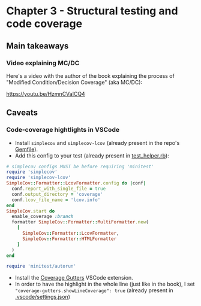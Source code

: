 # Chapter 3 - Structural testing and code coverage

## Main takeaways

### Video explaining MC/DC

Here's a video with the author of the book explaining the process of
"Modified Condition/Decision Coverage" (aka MC/DC):

<https://youtu.be/HzmnCVaICQ4>

## Caveats

### Code-coverage hightlights in VSCode

- Install `simplecov` and `simplecov-lcov` (already present in the repo's [Gemfile](../Gemfile)).
- Add this config to your test (already present in [test_helper.rb](./test_helper.rb)):

```ruby
# simplecov configs MUST be before requiring 'minitest'
require 'simplecov'
require 'simplecov-lcov'
SimpleCov::Formatter::LcovFormatter.config do |conf|
  conf.report_with_single_file = true
  conf.output_directory = 'coverage'
  conf.lcov_file_name = 'lcov.info'
end
SimpleCov.start do
  enable_coverage :branch
  formatter SimpleCov::Formatter::MultiFormatter.new(
    [
      SimpleCov::Formatter::LcovFormatter,
      SimpleCov::Formatter::HTMLFormatter
    ]
  )
end

require 'minitest/autorun'
```

- Install the [Coverage Gutters](https://marketplace.visualstudio.com/items?itemName=ryanluker.vscode-coverage-gutters) VSCode extension.
- In order to have the highlight in the whole line (just like in the book), I set `"coverage-gutters.showLineCoverage": true` (already present in [.vscode/settings.json](../.vscode/settings.json))
